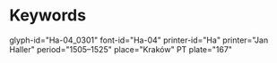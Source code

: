 # Keywords
glyph-id="Ha-04_0301"
font-id="Ha-04"
printer-id="Ha"
printer="Jan Haller"
period="1505–1525"
place="Kraków"
PT plate="167"
